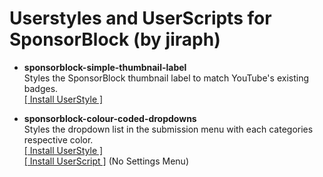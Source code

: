 # Userstyles and UserScripts for SponsorBlock (by jiraph)
- **sponsorblock-simple-thumbnail-label**  
Styles the SponsorBlock thumbnail label to match YouTube's existing badges.  
[[ Install UserStyle ]](https://gist.github.com/jiraph/e60d0a7ae7071f1f4ef060948d50a9a1/raw/sponsorblock.simplethumbnaillabels.user.css)

- **sponsorblock-colour-coded-dropdowns**  
Styles the dropdown list in the submission menu with each categories respective color.  
[[ Install UserStyle  ]](https://gist.github.com/jiraph/e60d0a7ae7071f1f4ef060948d50a9a1/raw/sponsorblock.colorcodeddropdowns.user.css)  
[[ Install UserScript ]](https://gist.github.com/jiraph/e60d0a7ae7071f1f4ef060948d50a9a1/raw/sponsorblock.colorcodeddropdowns.user.js) (No Settings Menu)